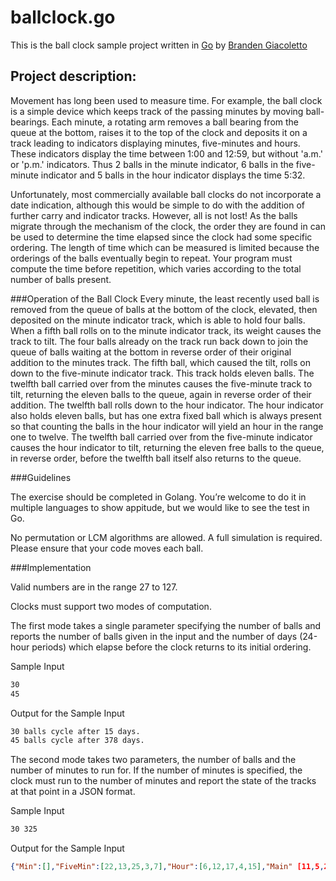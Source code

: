 # ballclock.go
This is the ball clock sample project written in [Go](http://golang.org) by [Branden Giacoletto](https://github.com/jockofcode)

## Project description:
Movement has long been used to measure time. For example, the ball clock is a simple device which keeps track of the passing minutes by moving ball-bearings. Each minute, a rotating arm removes a ball bearing from the queue at the bottom, raises it to the top of the clock and deposits it on a track leading to indicators displaying minutes, five-minutes and hours. These indicators display the time between 1:00 and 12:59, but without 'a.m.' or 'p.m.' indicators. Thus 2 balls in the minute indicator, 6 balls in the five-minute indicator and 5 balls in the hour indicator displays the time 5:32.



Unfortunately, most commercially available ball clocks do not incorporate a date indication, although this would be simple to do with the addition of further carry and indicator tracks. However, all is not lost! As the balls migrate through the mechanism of the clock, the order they are found in can be used to determine the time elapsed since the clock had some specific ordering. The length of time which can be measured is limited because the orderings of the balls eventually begin to repeat. Your program must compute the time before repetition, which varies according to the total number of balls present.



###Operation of the Ball Clock
Every minute, the least recently used ball is removed from the queue of balls at the bottom of the clock, elevated, then deposited on the minute indicator track, which is able to hold four balls. When a fifth ball rolls on to the minute indicator track, its weight causes the track to tilt. The four balls already on the track run back down to join the queue of balls waiting at the bottom in reverse order of their original addition to the minutes track. The fifth ball, which caused the tilt, rolls on down to the five-minute indicator track. This track holds eleven balls. The twelfth ball carried over from the minutes causes the five-minute track to tilt, returning the eleven balls to the queue, again in reverse order of their addition. The twelfth ball rolls down to the hour indicator. The hour indicator also holds eleven balls, but has one extra fixed ball which is always present so that counting the balls in the hour indicator will yield an hour in the range one to twelve. The twelfth ball carried over from the five-minute indicator causes the hour indicator to tilt, returning the eleven free balls to the queue, in reverse order, before the twelfth ball itself also returns to the queue.


###Guidelines

The exercise should be completed in Golang. You’re welcome to do it in multiple languages to show appitude, but we would like to see the test in Go.

No permutation or LCM algorithms are allowed.  A full simulation is required. Please ensure that your code moves each ball.

###Implementation

Valid numbers are in the range 27 to 127.

Clocks must support two modes of computation.

The first mode takes a single parameter specifying the number of balls and reports the number of balls given in the input and the number of days (24-hour periods) which elapse before the clock returns to its initial ordering.

  Sample Input
```bash
30
45
```

  Output for the Sample Input
```bash
30 balls cycle after 15 days.
45 balls cycle after 378 days.
```

The second mode takes two parameters, the number of balls and the number of minutes to run for.  If the number of minutes is specified, the clock must run to the number of minutes and report the state of the tracks at that point in a JSON format.

  Sample Input
```bash
30 325
```

  Output for the Sample Input
```json
{"Min":[],"FiveMin":[22,13,25,3,7],"Hour":[6,12,17,4,15],"Main" [11,5,26,18,2,30,19,8,24,10,29,20,16,21,28,1,23,14,27,9]}
```
